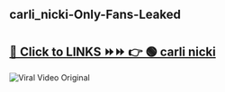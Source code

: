 
 ## carli_nicki-Only-Fans-Leaked

# <h2><a href="https://clipsfans.com/carli_nicki&ref=git">🔗 Click to LINKS ⏩⏩ 👉 🟢 carli nicki </a></h2>

<a href="https://clipsfans.com/carli_nicki&ref=git" rel="nofollow" data-target="animated-image.originalLink"><img src="https://i.ibb.co.com/xMMVF88/686577567.gif" alt="Viral Video Original" style="max-width: 100%; display: inline-block;" data-target="animated-image.originalImage"></a>
